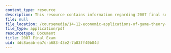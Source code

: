 ```yaml
---
content_type: resource
description: This resource contains information regarding 2007 final solution.
file: null
file_location: /coursemedia/14-12-economic-applications-of-game-theory-fall-2012/4dc8aeabea7ca68343e27a83ff40b84d_MIT14_12F12_Final_07_sol.pdf
file_type: application/pdf
resourcetype: Document
title: 2007 Final Exam
uid: 4dc8aeab-ea7c-a683-43e2-7a83ff40b84d
---
```

